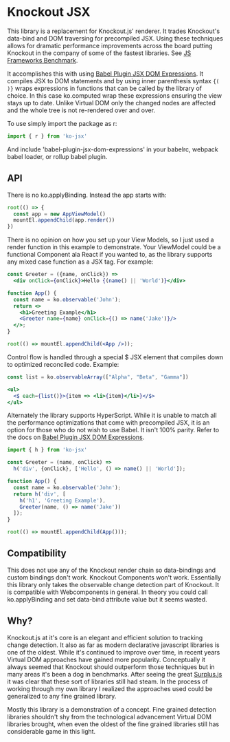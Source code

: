 # Knockout JSX

This library is a replacement for Knockout.js' renderer. It trades Knockout's data-bind and DOM traversing for precompiled JSX. Using these techniques allows for dramatic performance improvements across the board putting Knockout in the company of some of the fastest libraries. See [JS Frameworks Benchmark](https://github.com/krausest/js-framework-benchmark).

It accomplishes this with using [Babel Plugin JSX DOM Expressions](https://github.com/ryansolid/babel-plugin-jsx-dom-expressions). It compiles JSX to DOM statements and by using inner parenthesis syntax ```{( )}``` wraps expressions in functions that can be called by the library of choice. In this case ko.computed wrap these expressions ensuring the view stays up to date. Unlike Virtual DOM only the changed nodes are affected and the whole tree is not re-rendered over and over.

To use simply import the package as r:

```js
import { r } from 'ko-jsx'
```

And include 'babel-plugin-jsx-dom-expressions' in your babelrc, webpack babel loader, or rollup babel plugin.

## API

There is no ko.applyBinding. Instead the app starts with:

```js
root(() => {
  const app = new AppViewModel()
  mountEl.appendChild(app.render())
})
```

There is no opinion on how you set up your View Models, so I just used a render function in this example to demonstrate. Your ViewModel could be a functional Component ala React if you wanted to, as the library supports any mixed case function as a JSX tag. For example:

```jsx
const Greeter = ({name, onClick}) =>
  <div onClick={onClick}>Hello {(name() || 'World')}</div>

function App() {
  const name = ko.observable('John');
  return <>
    <h1>Greeting Example</h1>
    <Greeter name={name} onClick={() => name('Jake')}/>
  </>;
}

root(() => mountEl.appendChild(<App />));
```

Control flow is handled through a special $ JSX element that compiles down to optimized reconciled code. Example:

```jsx
const list = ko.observableArray(["Alpha", "Beta", "Gamma"])

<ul>
  <$ each={list()}>{item => <li>{item}</li>}</$>
</ul>
```

Alternately the library supports HyperScript. While it is unable to match all the performance optimizations that come with precompiled JSX, it is an option for those who do not wish to use Babel. It isn't 100% parity. Refer to the docs on [Babel Plugin JSX DOM Expressions](https://github.com/ryansolid/babel-plugin-jsx-dom-expressions).

```js
import { h } from 'ko-jsx'

const Greeter = (name, onClick) =>
  h('div', {onClick}, ['Hello', () => name() || 'World']);

function App() {
  const name = ko.observable('John');
  return h('div', [
    h('h1', 'Greeting Example'),
    Greeter(name, () => name('Jake'))
  ]);
}

root(() => mountEl.appendChild(App()));

```

## Compatibility

This does not use any of the Knockout render chain so data-bindings and custom bindings don't work. Knockout Components won't work. Essentially this library only takes the observable change detection part of Knockout. It is compatible with Webcomponents in general. In theory you could call ko.applyBinding and set data-bind attribute value but it seems wasted.

## Why?

Knockout.js at it's core is an elegant and efficient solution to tracking change detection. It also as far as modern declarative javascript libraries is one of the oldest.  While it's continued to improve over time, in recent years Virtual DOM approaches have gained more popularity. Conceptually it always seemed that Knockout should outperform those techniques but in many areas it's been a dog in benchmarks.  After seeing the great [Surplus.js](https://github.com/adamhaile/surplus) it was clear that these sort of libraries still had steam. In the process of working through my own library I realized the approaches used could be generalized to any fine grained library.

Mostly this library is a demonstration of a concept. Fine grained detection libraries shouldn't shy from the technological advancement Virtual DOM libraries brought, when even the oldest of the fine grained libraries still has considerable game in this light.
